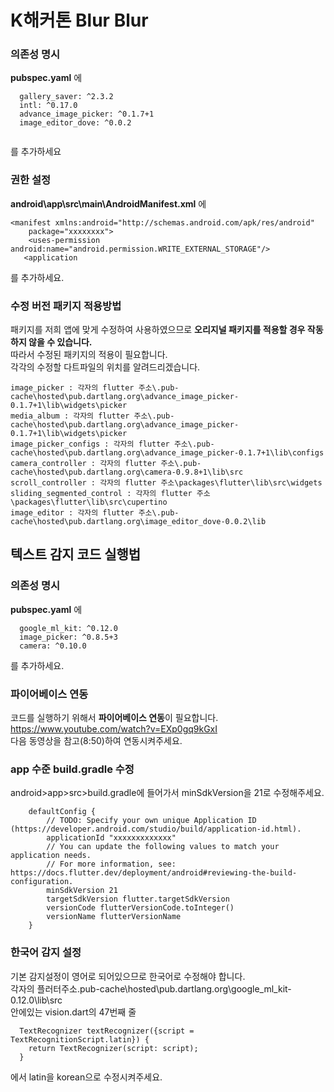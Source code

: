 # K해커톤 Blur Blur <demo>


### 의존성 명시
**pubspec.yaml** 에
```
  gallery_saver: ^2.3.2
  intl: ^0.17.0
  advance_image_picker: ^0.1.7+1
  image_editor_dove: ^0.0.2
  
```
를 추가하세요

### 권한 설정
**android\app\src\main\AndroidManifest.xml** 에
```
<manifest xmlns:android="http://schemas.android.com/apk/res/android"
    package="xxxxxxxx">
    <uses-permission android:name="android.permission.WRITE_EXTERNAL_STORAGE"/>
   <application
```
를 추가하세요.

### 수정 버전 패키지 적용방법
패키지를 저희 앱에 맞게 수정하여 사용하였으므로 **오리지널 패키지를 적용할 경우 작동하지 않을 수 있습니다.**  
따라서 수정된 패키지의 적용이 필요합니다.  
각각의 수정할 다트파일의 위치를 알려드리겠습니다.  
```
image_picker : 각자의 flutter 주소\.pub-cache\hosted\pub.dartlang.org\advance_image_picker-0.1.7+1\lib\widgets\picker
media_album : 각자의 flutter 주소\.pub-cache\hosted\pub.dartlang.org\advance_image_picker-0.1.7+1\lib\widgets\picker
image_picker_configs : 각자의 flutter 주소\.pub-cache\hosted\pub.dartlang.org\advance_image_picker-0.1.7+1\lib\configs
camera_controller : 각자의 flutter 주소\.pub-cache\hosted\pub.dartlang.org\camera-0.9.8+1\lib\src
scroll_controller : 각자의 flutter 주소\packages\flutter\lib\src\widgets
sliding_segmented_control : 각자의 flutter 주소\packages\flutter\lib\src\cupertino
image_editor : 각자의 flutter 주소\.pub-cache\hosted\pub.dartlang.org\image_editor_dove-0.0.2\lib
```


## 텍스트 감지 코드 실행법

### 의존성 명시
**pubspec.yaml** 에
```
  google_ml_kit: ^0.12.0
  image_picker: ^0.8.5+3
  camera: ^0.10.0
```
를 추가하세요.

### 파이어베이스 연동
코드를 실행하기 위해서 **파이어베이스 연동**이 필요합니다.  
https://www.youtube.com/watch?v=EXp0gq9kGxI  
다음 동영상을 참고(8:50)하여 연동시켜주세요.  

### app 수준 build.gradle 수정
android>app>src>build.gradle에 들어가서 minSdkVersion을 21로 수정해주세요.  
```
    defaultConfig {
        // TODO: Specify your own unique Application ID (https://developer.android.com/studio/build/application-id.html).
        applicationId "xxxxxxxxxxxxx"
        // You can update the following values to match your application needs.
        // For more information, see: https://docs.flutter.dev/deployment/android#reviewing-the-build-configuration.
        minSdkVersion 21
        targetSdkVersion flutter.targetSdkVersion
        versionCode flutterVersionCode.toInteger()
        versionName flutterVersionName
    }
```

### 한국어 감지 설정
기본 감지설정이 영어로 되어있으므로 한국어로 수정해야 합니다.  
각자의 플러터주소\.pub-cache\hosted\pub.dartlang.org\google_ml_kit-0.12.0\lib\src  
안에있는 vision.dart의 47번째 줄
```
  TextRecognizer textRecognizer({script = TextRecognitionScript.latin}) {
    return TextRecognizer(script: script);
  }
```
에서 latin을 korean으로 수정시켜주세요.

